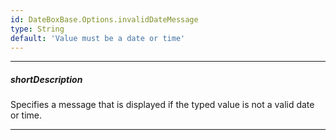 ```yaml
---
id: DateBoxBase.Options.invalidDateMessage
type: String
default: 'Value must be a date or time'
---
```

---
##### shortDescription
Specifies a message that is displayed if the typed value is not a valid date or time.

---

